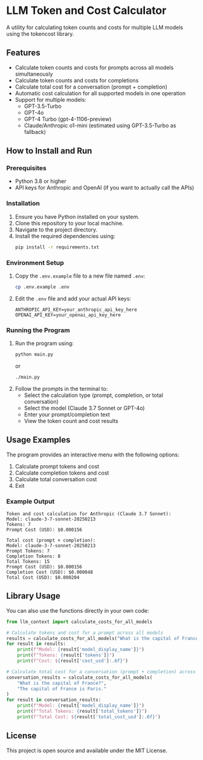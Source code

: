 # LLM Token and Cost Calculator

A utility for calculating token counts and costs for multiple LLM models using the tokencost library.

## Features

- Calculate token counts and costs for prompts across all models simultaneously
- Calculate token counts and costs for completions
- Calculate total cost for a conversation (prompt + completion)
- Automatic cost calculation for all supported models in one operation
- Support for multiple models:
  - GPT-3.5-Turbo
  - GPT-4o
  - GPT-4 Turbo (gpt-4-1106-preview)
  - Claude/Anthropic o1-mini (estimated using GPT-3.5-Turbo as fallback)

## How to Install and Run

### Prerequisites

- Python 3.8 or higher
- API keys for Anthropic and OpenAI (if you want to actually call the APIs)

### Installation

1. Ensure you have Python installed on your system.
2. Clone this repository to your local machine.
3. Navigate to the project directory.
4. Install the required dependencies using:
   ```bash
   pip install -r requirements.txt
   ```

### Environment Setup

1. Copy the `.env.example` file to a new file named `.env`:
   ```bash
   cp .env.example .env
   ```
2. Edit the `.env` file and add your actual API keys:
   ```
   ANTHROPIC_API_KEY=your_anthropic_api_key_here
   OPENAI_API_KEY=your_openai_api_key_here
   ```

### Running the Program

1. Run the program using:
   ```bash
   python main.py
   ```
   or
   ```bash
   ./main.py
   ```
2. Follow the prompts in the terminal to:
   - Select the calculation type (prompt, completion, or total conversation)
   - Select the model (Claude 3.7 Sonnet or GPT-4o)
   - Enter your prompt/completion text
   - View the token count and cost results

## Usage Examples

The program provides an interactive menu with the following options:

1. Calculate prompt tokens and cost
2. Calculate completion tokens and cost
3. Calculate total conversation cost
4. Exit

### Example Output

```
Token and cost calculation for Anthropic (Claude 3.7 Sonnet):
Model: claude-3-7-sonnet-20250213
Tokens: 7
Prompt Cost (USD): $0.000156

Total cost (prompt + completion):
Model: claude-3-7-sonnet-20250213
Prompt Tokens: 7
Completion Tokens: 8
Total Tokens: 15
Prompt Cost (USD): $0.000156
Completion Cost (USD): $0.000048
Total Cost (USD): $0.000204
```

## Library Usage

You can also use the functions directly in your own code:

```python
from llm_context import calculate_costs_for_all_models

# Calculate tokens and cost for a prompt across all models
results = calculate_costs_for_all_models("What is the capital of France?")
for result in results:
    print(f"Model: {result['model_display_name']}")
    print(f"Tokens: {result['tokens']}")
    print(f"Cost: ${result['cost_usd']:.6f}")

# Calculate total cost for a conversation (prompt + completion) across all models
conversation_results = calculate_costs_for_all_models(
    "What is the capital of France?", 
    "The capital of France is Paris."
)
for result in conversation_results:
    print(f"Model: {result['model_display_name']}")
    print(f"Total Tokens: {result['total_tokens']}")
    print(f"Total Cost: ${result['total_cost_usd']:.6f}")
```

## License

This project is open source and available under the MIT License.